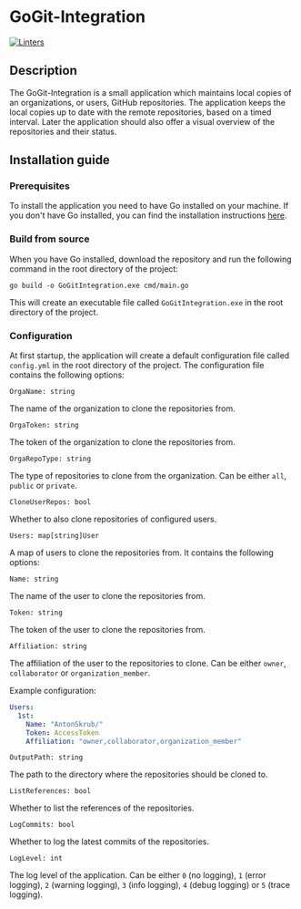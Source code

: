 # GoGit-Integration

[![Linters](https://github.com/AntonSkrub/GoGit-Integration/actions/workflows/linters.yml/badge.svg)](https://github.com/AntonSkrub/GoGit-Integration/actions/workflows/linters.yml)

## Description

The GoGit-Integration is a small application which maintains local copies of an organizations, or users, GitHub repositories. The application keeps the local copies up to date with the remote repositories, based on a timed interval. Later the application should also offer a visual overview of the repositories and their status.

## Installation guide

### Prerequisites

To install the application you need to have Go installed on your machine. 
If you don't have Go installed, you can find the installation instructions [here](https://golang.org/doc/install).

### Build from source

When you have Go installed, download the repository and run the following command in the root directory of the project:

```text
go build -o GoGitIntegration.exe cmd/main.go
```

This will create an executable file called `GoGitIntegration.exe` in the root directory of the project.

### Configuration

At first startup, the application will create a default configuration file called `config.yml` in the root directory of the project.
The configuration file contains the following options:

`OrgaName: string`

The name of the organization to clone the repositories from.

`OrgaToken: string`

The token of the organization to clone the repositories from.

`OrgaRepoType: string`

The type of repositories to clone from the organization. Can be either `all`, `public` or `private`.

`CloneUserRepos: bool`

Whether to also clone repositories of configured users.

`Users: map[string]User`

A map of users to clone the repositories from. It contains the following options:

`Name: string`

The name of the user to clone the repositories from.

`Token: string`

The token of the user to clone the repositories from.

`Affiliation: string`

The affiliation of the user to the repositories to clone. Can be either `owner`, `collaborator` or `organization_member`.

Example configuration:

```yaml
Users:
  1st:
    Name: "AntonSkrub/"
    Token: AccessToken
    Affiliation: "owner,collaborator,organization_member"
```

`OutputPath: string`

The path to the directory where the repositories should be cloned to.

`ListReferences: bool`

Whether to list the references of the repositories.

`LogCommits: bool`

Whether to log the latest commits of the repositories.

`LogLevel: int`

The log level of the application. Can be either `0` (no logging), `1` (error logging), `2` (warning logging), `3` (info logging), `4` (debug logging) or `5` (trace logging).


